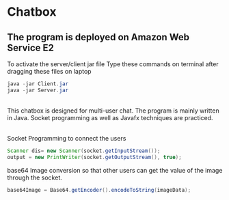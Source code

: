 # Chatbox
## The program is deployed on Amazon Web Service E2

To activate the server/client jar file
Type these commands on terminal after dragging these files on laptop
```java
java -jar Client.jar
java -jar Server.jar
```
<br/>
This chatbox is designed for multi-user chat.
The program is mainly written in Java.
Socket programming as well as Javafx techniques are practiced.
<br>
<br>

Socket Programming to connect the users
```Java
Scanner dis= new Scanner(socket.getInputStream());
output = new PrintWriter(socket.getOutputStream(), true);
```

base64 Image conversion so that other users can get the value of the image through the socket.
```Java
base64Image = Base64.getEncoder().encodeToString(imageData);
```



